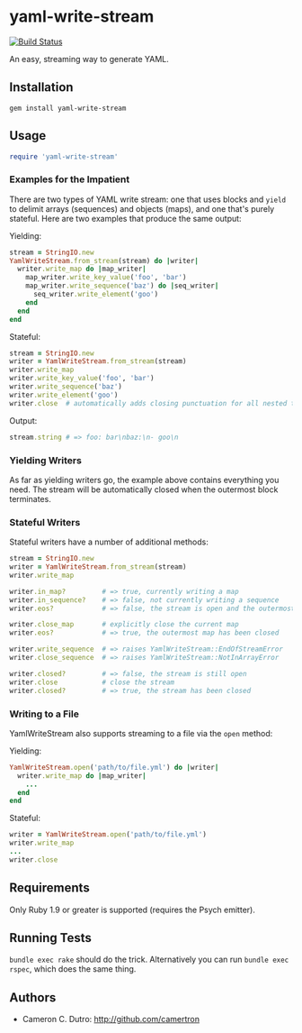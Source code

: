 yaml-write-stream
=================

[![Build Status](https://travis-ci.org/camertron/yaml-write-stream.svg?branch=master)](http://travis-ci.org/camertron/yaml-write-stream)

An easy, streaming way to generate YAML.

## Installation

`gem install yaml-write-stream`

## Usage

```ruby
require 'yaml-write-stream'
```

### Examples for the Impatient

There are two types of YAML write stream: one that uses blocks and `yield` to delimit arrays (sequences) and objects (maps), and one that's purely stateful. Here are two examples that produce the same output:

Yielding:

```ruby
stream = StringIO.new
YamlWriteStream.from_stream(stream) do |writer|
  writer.write_map do |map_writer|
    map_writer.write_key_value('foo', 'bar')
    map_writer.write_sequence('baz') do |seq_writer|
      seq_writer.write_element('goo')
    end
  end
end
```

Stateful:

```ruby
stream = StringIO.new
writer = YamlWriteStream.from_stream(stream)
writer.write_map
writer.write_key_value('foo', 'bar')
writer.write_sequence('baz')
writer.write_element('goo')
writer.close  # automatically adds closing punctuation for all nested types
```

Output:

```ruby
stream.string # => foo: bar\nbaz:\n- goo\n
```

### Yielding Writers

As far as yielding writers go, the example above contains everything you need. The stream will be automatically closed when the outermost block terminates.

### Stateful Writers

Stateful writers have a number of additional methods:

```ruby
stream = StringIO.new
writer = YamlWriteStream.from_stream(stream)
writer.write_map

writer.in_map?         # => true, currently writing a map
writer.in_sequence?    # => false, not currently writing a sequence
writer.eos?            # => false, the stream is open and the outermost map hasn't been closed yet

writer.close_map       # explicitly close the current map
writer.eos?            # => true, the outermost map has been closed

writer.write_sequence  # => raises YamlWriteStream::EndOfStreamError
writer.close_sequence  # => raises YamlWriteStream::NotInArrayError

writer.closed?         # => false, the stream is still open
writer.close           # close the stream
writer.closed?         # => true, the stream has been closed
```

### Writing to a File

YamlWriteStream also supports streaming to a file via the `open` method:

Yielding:

```ruby
YamlWriteStream.open('path/to/file.yml') do |writer|
  writer.write_map do |map_writer|
    ...
  end
end
```

Stateful:

```ruby
writer = YamlWriteStream.open('path/to/file.yml')
writer.write_map
...
writer.close
```

## Requirements

Only Ruby 1.9 or greater is supported (requires the Psych emitter).

## Running Tests

`bundle exec rake` should do the trick. Alternatively you can run `bundle exec rspec`, which does the same thing.

## Authors

* Cameron C. Dutro: http://github.com/camertron
